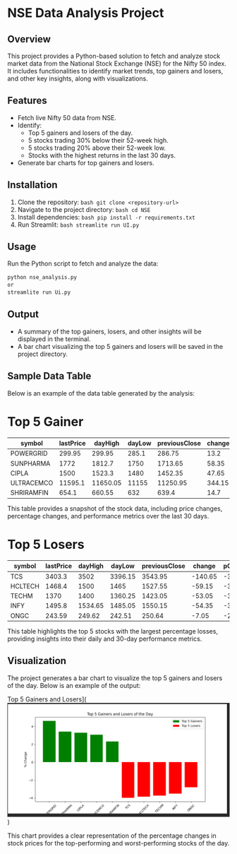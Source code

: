 # NSE Data Analysis Project

## Overview
This project provides a Python-based solution to fetch and analyze stock market data from the National Stock Exchange (NSE) for the Nifty 50 index. It includes functionalities to identify market trends, top gainers and losers, and other key insights, along with visualizations.

## Features
- Fetch live Nifty 50 data from NSE.
- Identify:
    - Top 5 gainers and losers of the day.
    - 5 stocks trading 30% below their 52-week high.
    - 5 stocks trading 20% above their 52-week low.
    - Stocks with the highest returns in the last 30 days.
- Generate bar charts for top gainers and losers.

## Installation
1. Clone the repository:
        ```bash
        git clone <repository-url>
        ```
2. Navigate to the project directory:
        ```bash
        cd NSE
        ```
3. Install dependencies:
        ```bash
        pip install -r requirements.txt
        ```
4. Run Streamlit:
        ```bash
        streamlite run UI.py
        ```

## Usage
Run the Python script to fetch and analyze the data:
```bash
python nse_analysis.py
or
streamlite run Ui.py
```

## Output
- A summary of the top gainers, losers, and other insights will be displayed in the terminal.
- A bar chart visualizing the top 5 gainers and losers will be saved in the project directory.



## Sample Data Table

Below is an example of the data table generated by the analysis:

# Top 5 Gainer

| symbol      | lastPrice | dayHigh  | dayLow   | previousClose | change  | pChange | yearHigh | yearLow | perChange30d |
|-------------|-----------|----------|----------|---------------|---------|---------|----------|---------|--------------|
| POWERGRID   | 299.95    | 299.95   | 285.1    | 286.75        | 13.2    | 4.6     | 366.25   | 247.3   | 13.56        |
| SUNPHARMA   | 1772      | 1812.7   | 1750     | 1713.65       | 58.35   | 3.41    | 1960.35  | 1377.2  | 8.11         |
| CIPLA       | 1500      | 1523.3   | 1480     | 1452.35       | 47.65   | 3.28    | 1702.05  | 1317.25 | 3.18         |
| ULTRACEMCO  | 11595.1   | 11650.05 | 11155    | 11250.95      | 344.15  | 3.06    | 12145.35 | 9250    | 8.8          |
| SHRIRAMFIN  | 654.1     | 660.55   | 632      | 639.4         | 14.7    | 2.3     | 730.45   | 438.6   | 2.91         |

This table provides a snapshot of the stock data, including price changes, percentage changes, and performance metrics over the last 30 days.

# Top 5 Losers

| symbol   | lastPrice | dayHigh | dayLow   | previousClose | change   | pChange | yearHigh | yearLow  | perChange30d |
|----------|-----------|---------|----------|---------------|----------|---------|----------|----------|--------------|
| TCS      | 3403.3    | 3502    | 3396.15  | 3543.95       | -140.65  | -3.97   | 4592.25  | 3396.15  | 1.46         |
| HCLTECH  | 1468.4    | 1500    | 1465     | 1527.55       | -59.15   | -3.87   | 2012.2   | 1235     | -2.85        |
| TECHM    | 1370      | 1400    | 1360.25  | 1423.05       | -53.05   | -3.73   | 1807.7   | 1162.95  | -4.69        |
| INFY     | 1495.8    | 1534.65 | 1485.05  | 1550.15       | -54.35   | -3.51   | 2006.45  | 1358.35  | -9.27        |
| ONGC     | 243.59    | 249.62  | 242.51   | 250.64        | -7.05    | -2.81   | 345      | 215.48   | 11.33        |

This table highlights the top 5 stocks with the largest percentage losses, providing insights into their daily and 30-day performance metrics.


## Visualization

The project generates a bar chart to visualize the top 5 gainers and losers of the day. Below is an example of the output:

Top 5 Gainers and Losers](![alt text](image/image.png))

This chart provides a clear representation of the percentage changes in stock prices for the top-performing and worst-performing stocks of the day.